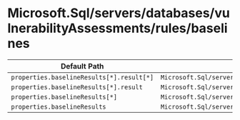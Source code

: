 # Microsoft.Sql/servers/databases/vulnerabilityAssessments/rules/baselines

| Default Path | Alias |
|---|---|
| `properties.baselineResults[*].result[*]` | `Microsoft.Sql/servers/databases/vulnerabilityAssessments/rules/baselines/master.baselineResults[*].result[*]` |
| `properties.baselineResults[*].result` | `Microsoft.Sql/servers/databases/vulnerabilityAssessments/rules/baselines/master.baselineResults[*].result` |
| `properties.baselineResults[*]` | `Microsoft.Sql/servers/databases/vulnerabilityAssessments/rules/baselines/master.baselineResults[*]` |
| `properties.baselineResults` | `Microsoft.Sql/servers/databases/vulnerabilityAssessments/rules/baselines/master.baselineResults` |

